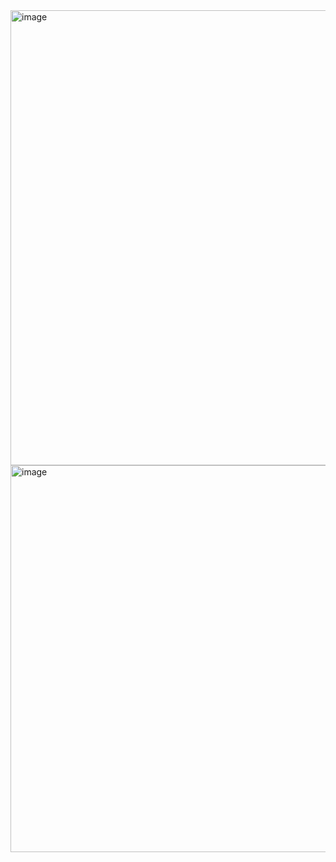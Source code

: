 <img width="728" alt="image" src="https://github.com/humbleLiam/web134Lab6/assets/127681011/331af3fc-e1db-4cbd-a7a7-d0b3032e5d0a">
<img width="619" alt="image" src="https://github.com/humbleLiam/web134Lab6/assets/127681011/0245930a-9be9-4140-b7d3-c73cb62768d7">
